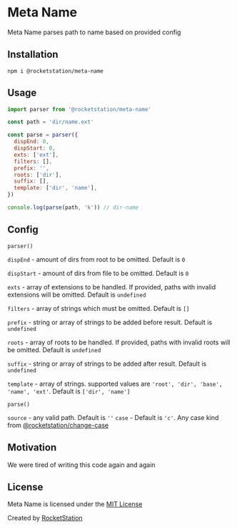 # Meta Name

Meta Name parses path to name based on provided config

## Installation

```
npm i @rocketstation/meta-name
```

## Usage

```javascript
import parser from '@rocketstation/meta-name'

const path = 'dir/name.ext'

const parse = parser({
  dispEnd: 0,
  dispStart: 0,
  exts: ['ext'],
  filters: [],
  prefix: '',
  roots: ['dir'],
  suffix: [],
  template: ['dir', 'name'],
})

console.log(parse(path, 'k')) // dir-name
```

## Config

  `parser()`

  `dispEnd` - amount of dirs from root to be omitted. Default is `0`

  `dispStart` - amount of dirs from file to be omitted. Default is `0`

  `exts` - array of extensions to be handled. If provided, paths with invalid extensions will be omitted. Default is `undefined`

  `filters` - array of strings which must be omitted. Default is `[]`

  `prefix` - string or array of strings to be added before result. Default is `undefined`

  `roots` - array of roots to be handled. If provided, paths with invalid roots will be omitted. Default is `undefined`

  `suffix` - string or array of strings to be added after result. Default is `undefined`

  `template` - array of strings. supported values are `'root', 'dir', 'base', 'name', 'ext'`. Default is `['dir', 'name']`

  `parse()`

  `source` - any valid path. Default is `''`
  `case` - Default is `'c'`. Any case kind from [@rocketstation/change-case](https://github.com/rocketstation/change-case)

## Motivation

We were tired of writing this code again and again

## License

Meta Name is licensed under the [MIT License](http://opensource.org/licenses/MIT)

Created by [RocketStation](http://rstation.io)
